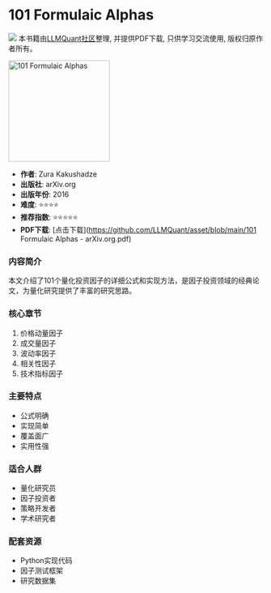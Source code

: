 # 101 Formulaic Alphas

![](https://fastly.jsdelivr.net/gh/bucketio/img3@main/2024/09/04/1725464231869-e0b2f727-2a0f-4270-bf6c-31ddc350426a.gif)
本书籍由[LLMQuant社区](https://llmquant.com/)整理, 并提供PDF下载, 只供学习交流使用, 版权归原作者所有。

<img src="cover.jpg" alt="101 Formulaic Alphas" width="200"/>

- **作者**: Zura Kakushadze
- **出版社**: arXiv.org
- **出版年份**: 2016
- **难度**: ⭐⭐⭐⭐
- **推荐指数**: ⭐⭐⭐⭐⭐
- **PDF下载**: [点击下载](https://github.com/LLMQuant/asset/blob/main/101 Formulaic Alphas - arXiv.org.pdf)

### 内容简介

本文介绍了101个量化投资因子的详细公式和实现方法，是因子投资领域的经典论文，为量化研究提供了丰富的研究思路。

### 核心章节

1. 价格动量因子
2. 成交量因子
3. 波动率因子
4. 相关性因子
5. 技术指标因子

### 主要特点

- 公式明确
- 实现简单
- 覆盖面广
- 实用性强

### 适合人群

- 量化研究员
- 因子投资者
- 策略开发者
- 学术研究者

### 配套资源

- Python实现代码
- 因子测试框架
- 研究数据集
